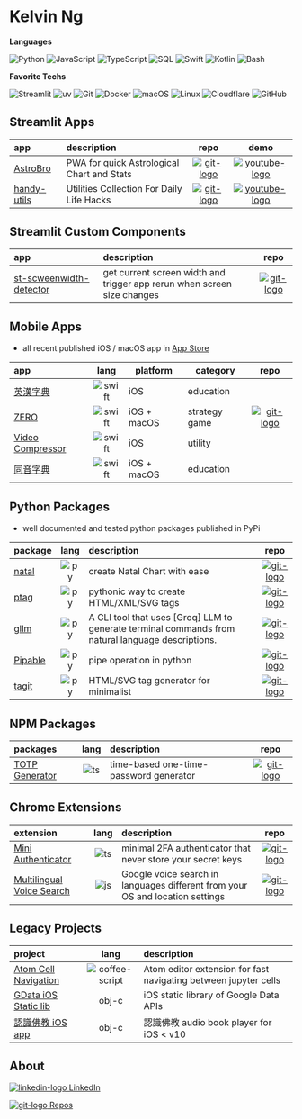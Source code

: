 # Kelvin Ng

**Languages**

![Python](https://img.shields.io/badge/-Python-010?&logo=Python)
![JavaScript](https://img.shields.io/badge/-JavaScript-010?&logo=JavaScript)
![TypeScript](https://img.shields.io/badge/-TypeScript-010?&logo=TypeScript)
![SQL](https://img.shields.io/badge/-SQL-010?&logo=PostgreSQL)
![Swift](https://img.shields.io/badge/-Swift-010?&logo=Swift)
![Kotlin](https://img.shields.io/badge/-Kotlin-010?&logo=Kotlin)
![Bash](https://img.shields.io/badge/-Bash-010?&logo=GNU-Bash)

**Favorite Techs**

![Streamlit](https://img.shields.io/badge/-Streamlit-010?&logo=Streamlit)
![uv](https://img.shields.io/badge/-uv-010?&logo=uv)
![Git](https://img.shields.io/badge/-Git-010?&logo=Git)
![Docker](https://img.shields.io/badge/-Docker-010?&logo=Docker)
![macOS](https://img.shields.io/badge/-macOS-010?&logo=macOS)
![Linux](https://img.shields.io/badge/-Linux-010?&logo=Linux)
![Cloudflare](https://img.shields.io/badge/-Cloudflare-010?&logo=Cloudflare)
![GitHub](https://img.shields.io/badge/-GitHub-010?&logo=GitHub)

## Streamlit Apps

| app          | description                                           |            repo             | demo |
|:------------ |:----------------------------------------------------- |:---------------------------:| :---: |
| [AstroBro]   | PWA for quick Astrological Chart and Stats            | [![git-logo]][astrobro-git] | [![youtube-logo]][astrobro-demo] |
| [handy-utils] | Utilities Collection For Daily Life Hacks               |  [![git-logo]][handy-utils-repo]  | [![youtube-logo]][handy-utils-demo] |

## Streamlit Custom Components

| app                        | description                                                             |             repo             |
|:-------------------------- |:----------------------------------------------------------------------- |:----------------------------:|
| [st-scweenwidth-detector]  | get current screen width and trigger app rerun when screen size changes | [![git-logo]][st-screen-git] |

## Mobile Apps

- all recent published iOS / macOS app in [App Store]

| app                |   lang   | platform    | category      |           repo           |
|:------------------ |:--------:| ----------- | ------------- |:------------------------:|
| [英漢字典]         | ![swift] | iOS         | education     |                          |
| [ZERO]             | ![swift] | iOS + macOS | strategy game | [![git-logo]][zero-game] |
| [Video Compressor] | ![swift] | iOS         | utility       |                          |
| [同音字典]         | ![swift] | iOS + macOS | education     |                          |

## Python Packages

- well documented and tested python packages published in PyPi

| package       | lang  | description                                                                                       |              repo              |
| :------------ | :---: | :------------------------------------------------------------------------------------------------ | :----------------------------: |
| [natal]       | ![py] | create Natal Chart with ease                                                                      |    [![git-logo]][natal-git]    |
| [ptag]        | ![py] | pythonic way to create HTML/XML/SVG tags                                                          |    [![git-logo]][ptag-git]     |
| [gllm]        | ![py] | A CLI tool that uses [Groq] LLM to generate terminal commands from natural language descriptions. |    [![git-logo]][gllm-git]     |
| [Pipable]     | ![py] | pipe operation in python                                                                          |   [![git-logo]][pipable-git]   |
| [tagit]       | ![py] | HTML/SVG tag generator for minimalist                                                             |    [![git-logo]][tagit-git]    |

## NPM Packages

| packages         | lang  | description                            |           repo           |
| :--------------- | :---: | :------------------------------------- | :----------------------: |
| [TOTP Generator] | ![ts] | time-based one-time-password generator | [![git-logo]][totp-auth] |

## Chrome Extensions

| extension                   | lang  | description                                                                   |                     repo                      |
| :-------------------------- | :---: | :---------------------------------------------------------------------------- | :-------------------------------------------: |
| [Mini Authenticator]        | ![ts] | minimal 2FA authenticator that never store your secret keys                   |           [![git-logo]][mini-auth]            |
| [Multilingual Voice Search] | ![js] | Google voice search in languages different from your OS and location settings |        [![git-logo]][voice-search-crx]        |

## Legacy Projects

| project                           |       lang       | description                                                     |
| :-------------------------------- | :--------------: | :-------------------------------------------------------------- |
| [Atom Cell Navigation]            | ![coffee-script] | Atom editor extension for fast navigating between jupyter cells |
| [GData iOS Static lib]            |      obj-c       | iOS static library of Google Data APIs                          |
| [認識佛教 iOS app][buddhism-objc] |      obj-c       | 認識佛教 audio book player for iOS < v10                        |

## About

[![linkedin-logo] LinkedIn][linkedin]

[![git-logo] Repos][github]

[App Store]: https://apps.apple.com/hk/developer/fbm/id371152397
[astrobro-demo]: https://www.youtube.com/watch?v=EiYYA4mysoQ
[astrobro-git]: https://github.com/hoishing/astrobro
[AstroBro]: https://hoishing.github.io/astrobro
[Atom Cell Navigation]: https://github.com/hoishing/cell-navigation
[buddhism-objc]: https://github.com/hoishing/buddhism-objc
[coffee-script]: https://api.iconify.design/cib/coffeescript.svg?color=%235999FF&width=20
[GData iOS Static lib]: https://github.com/hoishing/GData-iOS-Static-Library-1.12
[git-logo]: https://api.iconify.design/bi/github.svg?color=%236FD886&width=20
[github]: https://github.com/hoishing
[gllm-git]: https://github.com/hoishing/gllm
[gllm]: https://pypi.org/project/gllm-cli
[handy-utils-demo]: https://www.youtube.com/playlist?list=PLArY4Nwd1hQsTqHXmCYyeZmcp9xTapv8J
[handy-utils-repo]: https://github.com/hoishing/handy-utils
[handy-utils]: https://handy.kng2.cc
[js]: https://api.iconify.design/logos/javascript.svg?width=20
[linkedin-logo]: https://api.iconify.design/devicon/linkedin.svg?width=20
[linkedin]: https://www.linkedin.com/in/hoishing
[Mini Authenticator]: https://chrome.google.com/webstore/detail/mini-authenticator/nmhjblhloefhbhgbfkdgdpjabaocnhha
[mini-auth]: https://github.com/hoishing/mini-authenticator
[Multilingual Voice Search]: https://chrome.google.com/webstore/detail/multilingual-voice-search/ecfkiahgkikgihfhkmpggilephnaaidm
[natal-git]: https://github.com/hoishing/natal
[natal]: https://pypi.org/project/natal
[pipable-git]: https://github.com/hoishing/pipable
[pipable]: https://pypi.org/project/pipable
[ptag-git]: https://github.com/hoishing/ptag
[ptag]: https://pypi.org/project/ptag
[py]: https://api.iconify.design/logos/python.svg?width=20
[st-screen-git]: https://github.com/hoishing/st-screenwidth-detector
[st-scweenwidth-detector]: https://pypi.org/project/st-screenwidth-detector/
[swift]: https://api.iconify.design/logos/swift.svg?width=20
[tagit-git]: https://github.com/hoishing/tagit
[tagit]: https://pypi.org/project/tagit
[TOTP Generator]: https://www.npmjs.com/package/totp-auth
[totp-auth]: https://github.com/hoishing/totp-auth
[ts]: https://api.iconify.design/logos/typescript-icon.svg?width=20
[Video Compressor]: https://apps.apple.com/hk/app/video-compressor/id482465886
[voice-search-crx]: https://github.com/hoishing/multilingual-voice-search
[youtube-logo]: https://api.iconify.design/bi:youtube.svg?color=%23ff4242&width=20
[zero-game]: https://github.com/hoishing/zero-game
[ZERO]: https://apps.apple.com/hk/app/zero-tbs/id1399856976
[同音字典]: https://apps.apple.com/hk/app/%E5%90%8C%E9%9F%B3%E5%AD%97%E5%85%B8/id956045098
[英漢字典]: https://apps.apple.com/hk/app/%E8%8B%B1%E6%BC%A2%E5%AD%97%E5%85%B8-ec-dict/id371152394
